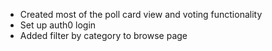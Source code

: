 - Created most of the poll card view and voting functionality
- Set up auth0 login
- Added filter by category to browse page
